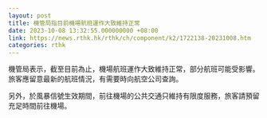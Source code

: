 ```yaml
---
layout: post
title: 機管局指目前機場航班運作大致維持正常
date: 2023-10-08 13:32:55.000000000 +08:00
link: https://news.rthk.hk/rthk/ch/component/k2/1722138-20231008.htm
categories: rthk
---
```


機管局表示，截至目前為止，機場航班運作大致維持正常，部分航班可能受影響。旅客應留意最新的航班情況，有需要時向航空公司查詢。
 
另外，於風暴信號生效期間，前往機場的公共交通只維持有限度服務，旅客請預留充足時間前往機場。
